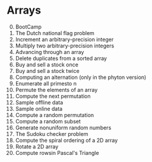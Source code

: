 # Arrays

0. BootCamp
1. The Dutch national flag problem
2. Increment an arbitrary-precision integer
3. Multiply two arbitrary-precision integers
4. Advancing through an array
5. Delete duplicates from a sorted array
6. Buy and sell a stock once
7. Buy and sell a stock twice
8. Computing an alternation (only in the phyton version)
9. Enumerate all primesto n
10. Permute the elements of an array
11. Compute the next permutation
12. Sample offline data
13. Sample online data
14. Compute a random permutation
15. Compute a random subset
16. Generate nonuniform random numbers
17. The Sudoku checker problem
18. Compute the spiral ordering of a 2D array
19. Rotate a 2D array
20. Compute rowsin Pascal's Triangle